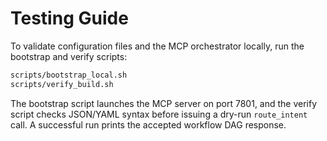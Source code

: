 # Testing Guide

To validate configuration files and the MCP orchestrator locally, run the bootstrap and verify scripts:

```bash
scripts/bootstrap_local.sh
scripts/verify_build.sh
```

The bootstrap script launches the MCP server on port 7801, and the verify script checks JSON/YAML syntax before issuing a dry-run `route_intent` call. A successful run prints the accepted workflow DAG response.
